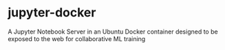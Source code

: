 # jupyter-docker
A Jupyter Notebook Server in an Ubuntu Docker container designed to be exposed to the web for collaborative ML training
